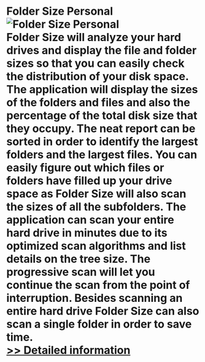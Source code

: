 # Folder Size Personal<br />![Folder Size Personal](https://mycommerce.akamaized.net/api/pimages/P300864109/BIG/300864109.GIF)<br />Folder Size will analyze your hard drives and display the file and folder sizes so that you can easily check the distribution of your disk space. The application will display the sizes of the folders and files and also the percentage of the total disk size that they occupy. The neat report can be sorted in order to identify the largest folders and the largest files. You can easily figure out which files or folders have filled up your drive space as Folder Size will also scan the sizes of all the subfolders. The application can scan your entire hard drive in minutes due to its optimized scan algorithms and list details on the tree size. The progressive scan will let you continue the scan from the point of interruption. Besides scanning an entire hard drive Folder Size can also scan a single folder in order to save time.<br />[>> Detailed information](https://secure.shareit.com/shareit/product.html?productid=300864109&affiliateid=200057808)